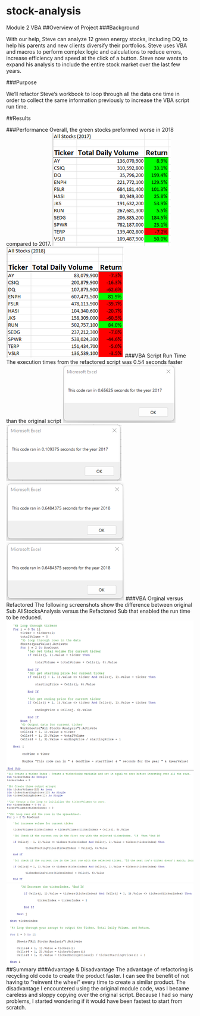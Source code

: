 # stock-analysis
Module 2 VBA
##Overview of Project
###Background

With our help, Steve can analyze 12 green energy stocks, including DQ, to help his parents and new clients diversify their portfolios. Steve uses VBA and macros to perform complex logic and calculations to reduce errors, increase efficiency and speed at the click of a button. Steve now wants to expand his analysis to include the entire stock market over the last few years.

###Purpose

We’ll refactor Steve’s workbook to loop through all the data one time in order to collect the same information previously to increase the VBA script run time.

##Results

###Performance
Overall, the green stocks preformed worse in 2018 compared to 2017.
![TBrickey](https://github.com/TBrickey/stock-analysis/blob/main/Resources/Screenshot%20All%20Stocks%20(2017).png)
![TBrickey](https://github.com/TBrickey/stock-analysis/blob/main/Resources/Screenshot%20All%20Stocks%20(2018).png)
###VBA Script Run Time
The execution times from the refactored script was 0.54 seconds faster than the original script
![TBrickey](https://github.com/TBrickey/stock-analysis/blob/main/Resources/VBA_Challenge_2017%20AllStocksAnalysis.png)
![TBrickey](https://github.com/TBrickey/stock-analysis/blob/main/Resources/VBA_Challenge_2017.png)
![TBrickey](https://github.com/TBrickey/stock-analysis/blob/main/Resources/VBA_Challenge_2018%20AllStocksAnalysis.png)
![TBrickey](https://github.com/TBrickey/stock-analysis/blob/main/Resources/VBA_Challenge_2018%20AllStocksAnalysis.png)
###VBA Orginal versus Refactored
The following screenshots show the difference between original Sub AllStocksAnalysis versus the Refactored Sub that enabled the run time to be reduced.
![TBrickey](https://github.com/TBrickey/stock-analysis/blob/main/Resources/Sub%20AllStocksAnalysis().png)
![TBrickey](https://github.com/TBrickey/stock-analysis/blob/main/Resources/Sub%20AllStocksAnalysisRefactored()1.png)
![TBrickey](https://github.com/TBrickey/stock-analysis/blob/main/Resources/Sub%20AllStocksAnalysisRefactored()2.png)
##Summary
###Advantage & Disadvantage
The advantage of refactoring is recycling old code to create the product faster. I can see the benefit of not having to “reinvent the wheel” every time to create a similar product. The disadvantage I encountered using the original module code, was I became careless and sloppy copying over the original script. Because I had so many problems, I started wondering if it would have been fastest to start from scratch.

